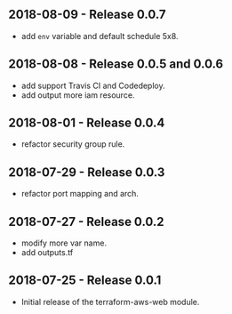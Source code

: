## 2018-08-09 - Release 0.0.7

- add `env` variable and default schedule 5x8.

## 2018-08-08 - Release 0.0.5 and 0.0.6

- add support Travis CI and Codedeploy.
- add output more iam resource.

## 2018-08-01 - Release 0.0.4

- refactor security group rule.

## 2018-07-29 - Release 0.0.3

- refactor port mapping and arch.

## 2018-07-27 - Release 0.0.2

- modify more var name.
- add outputs.tf

## 2018-07-25 - Release 0.0.1

- Initial release of the terraform-aws-web module.
